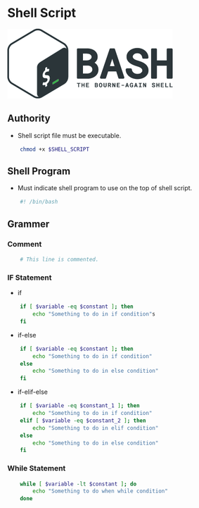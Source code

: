 Shell Script
============

![Bash Logo](./logo.png)

Authority
---------
- Shell script file must be executable.
```sh
    chmod +x $SHELL_SCRIPT
```

Shell Program
-------------
- Must indicate shell program to use on the top of shell script.
```sh
    #! /bin/bash
```

Grammer
-------

### Comment
```sh
    # This line is commented.
```

### IF Statement
- if
```sh
    if [ $variable -eq $constant ]; then
        echo "Something to do in if condition"s
    fi
```
- if-else
```sh
    if [ $variable -eq $constant ]; then
        echo "Something to do in if condition"
    else
        echo "Something to do in else condition"
    fi
```
- if-elif-else
```sh
    if [ $variable -eq $constant_1 ]; then
        echo "Something to do in if condition"
    elif [ $variable -eq $constant_2 ]; then
        echo "Something to do in elif condition"
    else
        echo "Something to do in else condition"
    fi
```

### While Statement
```sh
    while [ $variable -lt $constant ]; do
        echo "Something to do when while condition"
    done
```